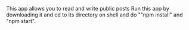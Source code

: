 This app allows you to read and write public posts
Run this app by downloading it and cd to its directory on shell and do ""npm install" and "npm start".
